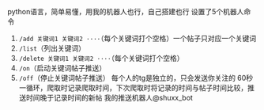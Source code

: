 python语言，简单易懂，用我的机器人也行，自己搭建也行
设置了5个机器人命令
1. ```/add 关键词1 关键词2 ····```（每个关键词打个空格）一个帖子只对应一个关键词
2. ```/list```（列出关键词）
3. ```/delete 关键词1 关键词2 ····```（每个关键词打个空格）
4. ```/on```（启动关键词帖子推送）
5. ```/off```（停止关键词帖子推送）
每个人的tg是独立的，只会发送你关注的
60秒一循环，爬取时记录爬取时间，下次爬取时将记录的时间与帖子时间比较，推送时间晚于记录时间的新帖
我的推送机器人@shuxx_bot
